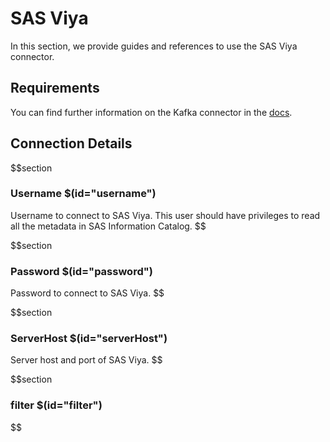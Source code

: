 # SAS Viya

In this section, we provide guides and references to use the SAS Viya connector.

## Requirements
You can find further information on the Kafka connector in the [docs](https://docs.open-metadata.org/connectors/metadata/atlas).

## Connection Details

$$section
### Username $(id="username")

Username to connect to SAS Viya. This user should have privileges to read all the metadata in SAS Information Catalog.
$$

$$section
### Password $(id="password")

Password to connect to SAS Viya.
$$

$$section
### ServerHost $(id="serverHost")

Server host and port of SAS Viya.
$$

$$section
### filter $(id="filter")


$$


